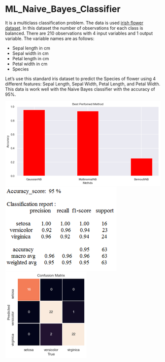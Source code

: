 # ML_Naive_Bayes_Classifier

It is a multiclass classification problem. The data is used <a href="https://github.com/Krishnkumar542/ML_Naive_Bayes_Classifier/blob/main/iris_flower_dataset.csv">irish flower dataset</a>. In this dataset the number of observations for each class is balanced. There are 210 observations with 4 input variables and 1 output variable. The variable names are as follows:

- Sepal length in cm
- Sepal width in cm
- Petal length in cm
- Petal width in cm
- Species

Let’s use this standard iris dataset to predict the Species of flower using 4 different features: Sepal Length, Sepal Width, Petal Length, and Petal Width. This data is work well with the Naive Bayes classifier with the accuracy of 95%.


![Model Accuracy](https://github.com/Krishnkumar542/ML_Naive_Bayes_Classifier/blob/main/Accuracy.png)
![Accuracy Report](https://github.com/Krishnkumar542/ML_Naive_Bayes_Classifier/blob/main/Accuracy_report.png)
![Confusion Matrix](https://github.com/Krishnkumar542/ML_Naive_Bayes_Classifier/blob/main/CM.png)


